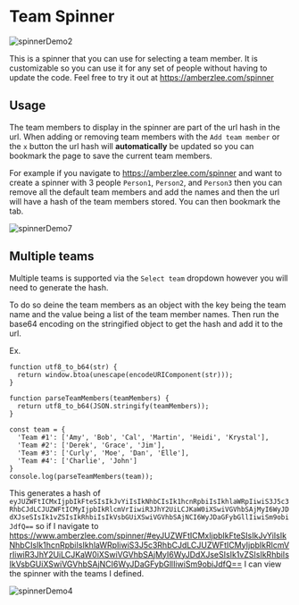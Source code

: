 
# Team Spinner

![spinnerDemo2](https://user-images.githubusercontent.com/10081163/201414336-40d75941-9bd9-4c40-8a26-f8575181a347.gif)


This is a spinner that you can use for selecting a team member. It is customizable so you can use it for any set of people without having to update the code. Feel free to try it out at https://amberzlee.com/spinner

## Usage

The team members to display in the spinner are part of the url hash in the url. When adding or removing team members with the `Add team member` or the `x` button the url hash will **automatically** be updated so you can bookmark the page to save the current team members.

For example if you navigate to https://amberzlee.com/spinner and want to create a spinner with 3 people `Person1`, `Person2`, and `Person3` then you can remove all the default team members and add the names and then the url will have a hash of the team members stored. You can then bookmark the tab.

![spinnerDemo7](https://user-images.githubusercontent.com/10081163/201418230-9e7930dc-2ce3-4fd5-bbf9-19903f830a8f.gif)

## Multiple teams

Multiple teams is supported via the `Select team` dropdown however you will need to generate the hash. 

To do so deine the team members as an object with the key being the team name and the value being a list of the team member names. Then run the base64 encoding on the stringified object to get the hash and add it to the url.

Ex.
```
function utf8_to_b64(str) {
  return window.btoa(unescape(encodeURIComponent(str)));
}

function parseTeamMembers(teamMembers) {
  return utf8_to_b64(JSON.stringify(teamMembers));
}

const team = {
  'Team #1': ['Amy', 'Bob', 'Cal', 'Martin', 'Heidi', 'Krystal'],
  'Team #2': ['Derek', 'Grace', 'Jim'],
  'Team #3': ['Curly', 'Moe', 'Dan', 'Elle'],
  'Team #4': ['Charlie', 'John']
}
console.log(parseTeamMembers(team));
```

This generates a hash of `eyJUZWFtICMxIjpbIkFteSIsIkJvYiIsIkNhbCIsIk1hcnRpbiIsIkhlaWRpIiwiS3J5c3RhbCJdLCJUZWFtICMyIjpbIkRlcmVrIiwiR3JhY2UiLCJKaW0iXSwiVGVhbSAjMyI6WyJDdXJseSIsIk1vZSIsIkRhbiIsIkVsbGUiXSwiVGVhbSAjNCI6WyJDaGFybGllIiwiSm9obiJdfQ==` so if I navigate to https://www.amberzlee.com/spinner/#eyJUZWFtICMxIjpbIkFteSIsIkJvYiIsIkNhbCIsIk1hcnRpbiIsIkhlaWRpIiwiS3J5c3RhbCJdLCJUZWFtICMyIjpbIkRlcmVrIiwiR3JhY2UiLCJKaW0iXSwiVGVhbSAjMyI6WyJDdXJseSIsIk1vZSIsIkRhbiIsIkVsbGUiXSwiVGVhbSAjNCI6WyJDaGFybGllIiwiSm9obiJdfQ== I can view the spinner with the teams I defined.

![spinnerDemo4](https://user-images.githubusercontent.com/10081163/201417310-75d1ef74-f0e9-4074-8707-13afe6ea57bf.gif)
